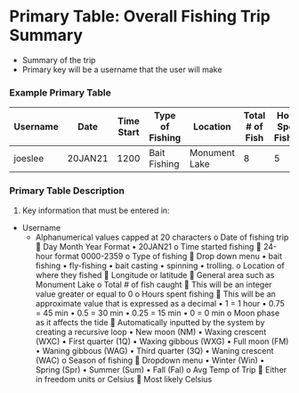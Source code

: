 # Primary Table: Overall Fishing Trip Summary
-	Summary of the trip
-	Primary key will be a username that the user will make
### Example Primary Table
Username | Date | Time Start | Type of Fishing | Location | Total # of Fish | Hours Spent Fishing | Moon Phase | Season | AVG Temp |
---------|------|------------|-----------------|----------|-----------------|---------------------|------------|--------|----------|
joeslee  |20JAN21|    1200   |  Bait Fishing	 |Monument Lake|      8       |          5          | WXC        | Winter | 32F / 0C |

### Primary Table Description
1. Key information that must be entered in:
- Username
  - Alphanumerical values capped at 20 characters
o	Date of fishing trip
	Day Month Year Format
•	20JAN21
o	Time started fishing
	24-hour format 0000-2359
o	Type of fishing
	Drop down menu
•	bait fishing
•	fly-fishing
•	bait casting
•	spinning
•	trolling.
o	Location of where they fished
	Longitude or latitude
	General area such as Monument Lake
o	Total # of fish caught
	This will be an integer value greater or equal to 0
o	Hours spent fishing
	This will be an approximate value that is expressed as a decimal
•	1 = 1 hour
•	0.75 = 45 min
•	0.5 = 30 min
•	0.25 = 15 min
•	0 = 0 min
o	Moon phase as it affects the tide
	Automatically inputted by the system by creating a recursive loop
•	New moon (NM)
•	Waxing crescent (WXC)
•	First quarter (1Q)
•	Waxing gibbous (WXG)
•	Full moon (FM)
•	Waning gibbous (WAG)
•	Third quarter (3Q)
•	Waning crescent (WAC)
o	Season of fishing
	Dropdown menu
•	Winter (Win)
•	Spring (Spr)
•	Summer (Sum)
•	Fall (Fal)
o	Avg Temp of Trip
	Either in freedom units or Celsius
	Most likely Celsius
